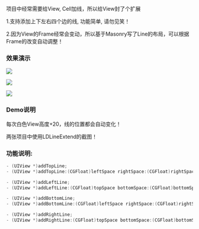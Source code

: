 项目中经常需要给View, Cell加线，所以给View封了个扩展

1.支持添加上下左右四个边的线,  功能简单, 请勿见笑！

2.因为View的Frame经常会变动，所以基于Masonry写了Line的布局，可以根据Frame的改变自动调整！

### 效果演示

![](https://github.com/sntd/LDLineExtend/raw/master/Picture/LDLineExtend.gif)



![](https://github.com/sntd/LDLineExtend/raw/master/Picture/demo1.png)



![](https://github.com/sntd/LDLineExtend/raw/master/Picture/demo2.png)

### Demo说明

每次白色View高度+20，线的位置都会自动变化！

两张项目中使用LDLineExtend的截图！

### 功能说明:

``` objective-c
- (UIView *)addTopLine;
- (UIView *)addTopLine:(CGFloat)leftSpace rightSpace:(CGFloat)rightSpace;

- (UIView *)addLeftLine;
- (UIView *)addLeftLine:(CGFloat)topSpace bottomSpace:(CGFloat)bottomSpace;

- (UIView *)addBottomLine;
- (UIView *)addBottomLine:(CGFloat)leftSpace rightSpace:(CGFloat)rightSpace;

- (UIView *)addRightLine;
- (UIView *)addRightLine:(CGFloat)topSpace bottomSpace:(CGFloat)bottomSpace;
```